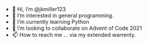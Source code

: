 - 👋 Hi, I’m @jkmiller123
- 👀 I’m interested in general programming.
- 🌱 I’m currently learning Python
- 💞️ I’m looking to collaborate on Advent of Code 2021
- 📫 How to reach me ... via my extended warrenty.

<!---
jkmiller123/jkmiller123 is a ✨ special ✨ repository because its `README.md` (this file) appears on your GitHub profile.
You can click the Preview link to take a look at your changes.
--->
